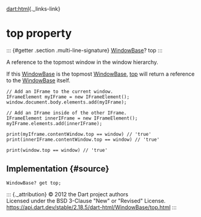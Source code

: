[dart:html](../../dart-html/dart-html-library){._links-link}

top property
============

::: {#getter .section .multi-line-signature}
[WindowBase](../windowbase-class)? top
:::

A reference to the topmost window in the window hierarchy.

If this [WindowBase](../windowbase-class) is the topmost
[WindowBase](../windowbase-class), [top](top) will return a reference to
the [WindowBase](../windowbase-class) itself.

``` {.language-dart data-language="dart"}
// Add an IFrame to the current window.
IFrameElement myIFrame = new IFrameElement();
window.document.body.elements.add(myIFrame);

// Add an IFrame inside of the other IFrame.
IFrameElement innerIFrame = new IFrameElement();
myIFrame.elements.add(innerIFrame);

print(myIframe.contentWindow.top == window) // 'true'
print(innerIFrame.contentWindow.top == window) // 'true'

print(window.top == window) // 'true'
```

Implementation {#source}
--------------

``` {.language-dart data-language="dart"}
WindowBase? get top;
```

::: {._attribution}
© 2012 the Dart project authors\
Licensed under the BSD 3-Clause \"New\" or \"Revised\" License.\
<https://api.dart.dev/stable/2.18.5/dart-html/WindowBase/top.html>
:::
